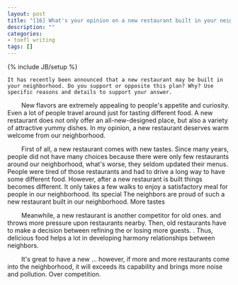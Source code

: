 ```yaml
---
layout: post
title: "[16] What's your opinion on a new restaurant built in your neighborhood?"
description: ""
categories:
- toefl writing 
tags: []
---
```

{% include JB/setup %}

	It has recently been announced that a new restaurant may be built in your neighborhood. Do you support or opposite this plan? Why? Use specific reasons and details to support your answer.
	
&nbsp;&nbsp;&nbsp;&nbsp;&nbsp;&nbsp;&nbsp;
New flavors are extremely appealing to people's appetite and curiosity. Even a lot of people travel around just for tasting different food. A new restaurant does not only offer an all-new-designed place, but also a variety of attractive yummy dishes. In my opinion, a new restaurant deserves warm welcome from our neighborhood.

&nbsp;&nbsp;&nbsp;&nbsp;&nbsp;&nbsp;&nbsp;
First of all, a new restaurant comes with new tastes. Since many years, people did not have many choices because there were only few restaurants around our neighborhood, what's worse, they seldom updated their menus. People were tired of those restaurants and had to drive a long way to have some different food. However, after a new restaurant is built things becomes different. It only takes a few walks to enjoy a satisfactory meal for people in our neighborhood. Its special The neighbors are proud of such a new restaurant built in our neighborhood. More tastes 


&nbsp;&nbsp;&nbsp;&nbsp;&nbsp;&nbsp;&nbsp;
Meanwhile, a new restaurant is another competitor for old ones. and throws more pressure upon restaurants nearby. Then, old restaurants have to make a decision between refining the  or losing more guests.
. Thus, delicious food helps a lot in developing harmony relationships between neighbors.

&nbsp;&nbsp;&nbsp;&nbsp;&nbsp;&nbsp;&nbsp;
It's great to have a new ... however, if more and more restaurants come into the neighborhood, it will exceeds its capability and brings more noise and pollution. Over competition.


